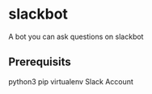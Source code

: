 # slackbot
A bot you can ask questions on slackbot

## Prerequisits
python3
pip
virtualenv
Slack Account
